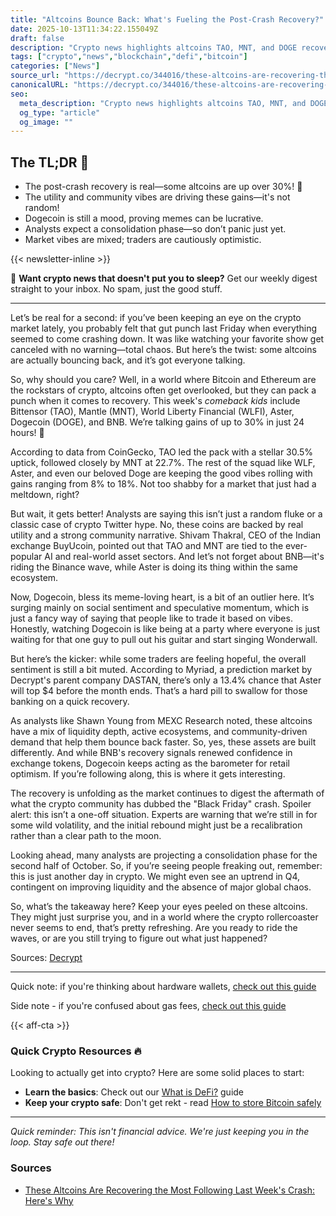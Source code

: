 ```yaml
---
title: "Altcoins Bounce Back: What's Fueling the Post-Crash Recovery?"
date: 2025-10-13T11:34:22.155049Z
draft: false
description: "Crypto news highlights altcoins TAO, MNT, and DOGE recovering after last week's crash. Discover why this matters for Bitcoin and DeFi."
tags: ["crypto","news","blockchain","defi","bitcoin"]
categories: ["News"]
source_url: "https://decrypt.co/344016/these-altcoins-are-recovering-the-most-following-last-weeks-crash-heres-why"
canonicalURL: "https://decrypt.co/344016/these-altcoins-are-recovering-the-most-following-last-weeks-crash-heres-why"
seo:
  meta_description: "Crypto news highlights altcoins TAO, MNT, and DOGE recovering after last week's crash. Discover why this matters for Bitcoin and DeFi."
  og_type: "article"
  og_image: ""
---
```


## The TL;DR 📝

- The post-crash recovery is real—some altcoins are up over 30%! 🎉
- The utility and community vibes are driving these gains—it's not random!
- Dogecoin is still a mood, proving memes can be lucrative.
- Analysts expect a consolidation phase—so don’t panic just yet.
- Market vibes are mixed; traders are cautiously optimistic.

{{< newsletter-inline >}}

📧 **Want crypto news that doesn't put you to sleep?** Get our weekly digest straight to your inbox. No spam, just the good stuff.

---

Let’s be real for a second: if you’ve been keeping an eye on the crypto market lately, you probably felt that gut punch last Friday when everything seemed to come crashing down. It was like watching your favorite show get canceled with no warning—total chaos. But here’s the twist: some altcoins are actually bouncing back, and it’s got everyone talking.

So, why should you care? Well, in a world where Bitcoin and Ethereum are the rockstars of crypto, altcoins often get overlooked, but they can pack a punch when it comes to recovery. This week's *comeback kids* include Bittensor (TAO), Mantle (MNT), World Liberty Financial (WLFI), Aster, Dogecoin (DOGE), and BNB. We’re talking gains of up to 30% in just 24 hours! 🚀 

According to data from CoinGecko, TAO led the pack with a stellar 30.5% uptick, followed closely by MNT at 22.7%. The rest of the squad like WLF, Aster, and even our beloved Doge are keeping the good vibes rolling with gains ranging from 8% to 18%. Not too shabby for a market that just had a meltdown, right?

But wait, it gets better! Analysts are saying this isn’t just a random fluke or a classic case of crypto Twitter hype. No, these coins are backed by real utility and a strong community narrative. Shivam Thakral, CEO of the Indian exchange BuyUcoin, pointed out that TAO and MNT are tied to the ever-popular AI and real-world asset sectors. And let’s not forget about BNB—it's riding the Binance wave, while Aster is doing its thing within the same ecosystem. 

Now, Dogecoin, bless its meme-loving heart, is a bit of an outlier here. It’s surging mainly on social sentiment and speculative momentum, which is just a fancy way of saying that people like to trade it based on vibes. Honestly, watching Dogecoin is like being at a party where everyone is just waiting for that one guy to pull out his guitar and start singing Wonderwall. 

But here’s the kicker: while some traders are feeling hopeful, the overall sentiment is still a bit muted. According to Myriad, a prediction market by Decrypt's parent company DASTAN, there’s only a 13.4% chance that Aster will top $4 before the month ends. That’s a hard pill to swallow for those banking on a quick recovery. 

As analysts like Shawn Young from MEXC Research noted, these altcoins have a mix of liquidity depth, active ecosystems, and community-driven demand that help them bounce back faster. So, yes, these assets are built differently. And while BNB's recovery signals renewed confidence in exchange tokens, Dogecoin keeps acting as the barometer for retail optimism. If you’re following along, this is where it gets interesting. 

The recovery is unfolding as the market continues to digest the aftermath of what the crypto community has dubbed the "Black Friday" crash. Spoiler alert: this isn’t a one-off situation. Experts are warning that we’re still in for some wild volatility, and the initial rebound might just be a recalibration rather than a clear path to the moon. 

Looking ahead, many analysts are projecting a consolidation phase for the second half of October. So, if you’re seeing people freaking out, remember: this is just another day in crypto. We might even see an uptrend in Q4, contingent on improving liquidity and the absence of major global chaos. 

So, what’s the takeaway here? Keep your eyes peeled on these altcoins. They might just surprise you, and in a world where the crypto rollercoaster never seems to end, that’s pretty refreshing. Are you ready to ride the waves, or are you still trying to figure out what just happened? 

Sources: [Decrypt](https://decrypt.co/344016/these-altcoins-are-recovering-the-most-following-last-weeks-crash-heres-why)

---

Quick note: if you're thinking about hardware wallets, [check out this guide](/pages/best-hardware-wallets/)

Side note - if you're confused about gas fees, [check out this guide](/pages/ethereum-gas-fees-guide/)

{{< aff-cta >}}

### Quick Crypto Resources 🔥

Looking to actually get into crypto? Here are some solid places to start:
- **Learn the basics**: Check out our [What is DeFi?](/pages/what-is-defi/) guide
- **Keep your crypto safe**: Don't get rekt - read [How to store Bitcoin safely](/pages/how-to-store-bitcoin-safely/)


---

_Quick reminder: This isn't financial advice. We're just keeping you in the loop. Stay safe out there!_

### Sources
- [These Altcoins Are Recovering the Most Following Last Week's Crash: Here's Why](https://decrypt.co/344016/these-altcoins-are-recovering-the-most-following-last-weeks-crash-heres-why)

